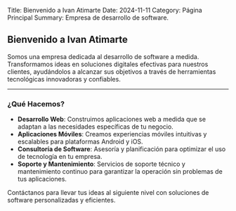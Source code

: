 Title: Bienvenido a Ivan Atimarte
Date: 2024-11-11
Category: Página Principal
Summary: Empresa de desarrollo de software.

## Bienvenido a Ivan Atimarte

Somos una empresa dedicada al desarrollo de software a medida. Transformamos ideas en soluciones digitales efectivas para nuestros clientes, ayudándolos a alcanzar sus objetivos a través de herramientas tecnológicas innovadoras y confiables.

---

### ¿Qué Hacemos?

- **Desarrollo Web**: Construimos aplicaciones web a medida que se adaptan a las necesidades específicas de tu negocio.
- **Aplicaciones Móviles**: Creamos experiencias móviles intuitivas y escalables para plataformas Android y iOS.
- **Consultoría de Software**: Asesoría y planificación para optimizar el uso de tecnología en tu empresa.
- **Soporte y Mantenimiento**: Servicios de soporte técnico y mantenimiento continuo para garantizar la operación sin problemas de tus aplicaciones.

Contáctanos para llevar tus ideas al siguiente nivel con soluciones de software personalizadas y eficientes.
